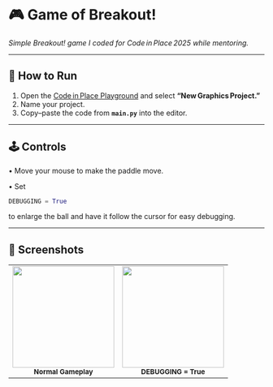 # 🎮 Game of Breakout!

*Simple Breakout! game I coded for Code in Place 2025 while mentoring.*

---

## 🚀 How to Run

1. Open the [Code in Place Playground](https://codeinplace.stanford.edu/public/create) and select **“New Graphics Project.”**
2. Name your project.
3. Copy–paste the code from **`main.py`** into the editor.

---

## 🕹️ Controls

• Move your mouse to make the paddle move.

• Set

```python
DEBUGGING = True
```

to enlarge the ball and have it follow the cursor for easy debugging.

---

## 📸 Screenshots

<table>
  <tr>
    <td align="center">
      <img width="200" src="https://github.com/user-attachments/assets/f991c85b-dc23-4ab2-9788-e2d0d729f61d" /><br/>
      <sub><strong>Normal Gameplay</strong></sub>
    </td>
    <td align="center">
      <img width="200" src="https://github.com/user-attachments/assets/22fa9b78-ae23-4920-8604-09b774795799" /><br/>
      <sub><strong>DEBUGGING = True</strong></sub>
    </td>
  </tr>
</table>

